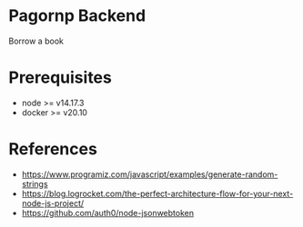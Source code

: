 # Pagornp Backend
Borrow a book

# Prerequisites
- node >= v14.17.3
- docker >= v20.10

# References
- https://www.programiz.com/javascript/examples/generate-random-strings
- https://blog.logrocket.com/the-perfect-architecture-flow-for-your-next-node-js-project/
- https://github.com/auth0/node-jsonwebtoken
